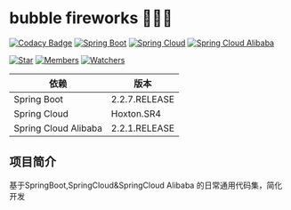 # bubble fireworks 🎉🎉🎉

[![Codacy Badge](https://api.codacy.com/project/badge/Grade/63f51f8ee55f42bd8284c1c04e2b6f7d)](https://app.codacy.com/manual/fxbin/bubble-fireworks?utm_source=github.com&utm_medium=referral&utm_content=fxbin/bubble-fireworks&utm_campaign=Badge_Grade_Dashboard)
[![Spring Boot](https://img.shields.io/badge/SpringBoot-2.2.7.RELEASE-brightgreen.svg)](https://github.com/spring-projects/spring-boot)
[![Spring Cloud](https://img.shields.io/badge/SpringCloud-Hoxton.SR4-brightgreen.svg)](https://github.com/spring-cloud)
[![Spring Cloud Alibaba](https://img.shields.io/badge/SpringCloudAlibaba-2.2.1.RELEASE-brightgreen.svg)](https://github.com/alibaba/spring-cloud-alibaba)

[![Star](https://img.shields.io/github/stars/fxbin/bubble-fireworks.svg?label=Stars&style=social)](https://github.com/fxbin/bubble-fireworks/stargazers)
[![Members](https://img.shields.io/github/forks/fxbin/bubble-fireworks.svg?label=Fork&style=social)](https://github.com/fxbin/bubble-fireworks/network/members)
[![Watchers](https://img.shields.io/github/watchers/fxbin/bubble-fireworks.svg?label=Watch&style=social)](https://github.com/fxbin/bubble-fireworks/watchers)


依赖 | 版本
---|---
Spring Boot |  2.2.7.RELEASE
Spring Cloud |  Hoxton.SR4  
Spring Cloud Alibaba |  2.2.1.RELEASE  

## 项目简介

基于SpringBoot,SpringCloud&SpringCloud Alibaba 的日常通用代码集，简化开发